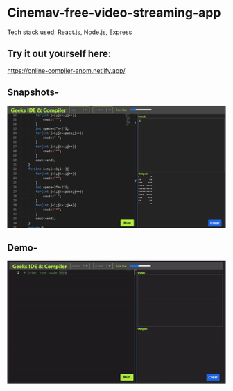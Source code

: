 # Cinemav-free-video-streaming-app
Tech stack used: React.js, Node.js, Express

## Try it out yourself here: 
https://online-compiler-anom.netlify.app/

## Snapshots-
![](ss1.png)

## Demo- 
![](demo.gif)